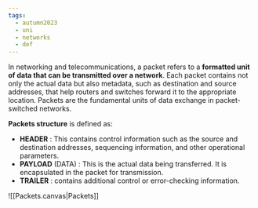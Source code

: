 ```yaml
---
tags:
  - autumn2023
  - uni
  - networks
  - def
---
```

In networking and telecommunications, a packet refers to a **formatted unit of data that can be transmitted over a network**. Each packet contains not only the actual data but also metadata, such as destination and source addresses, that help routers and switches forward it to the appropriate location. Packets are the fundamental units of data exchange in packet-switched networks.

**Packets structure** is defined as:
- **HEADER** : This contains control information such as the source and destination addresses, sequencing information, and other operational parameters.
- **PAYLOAD** (DATA) : This is the actual data being transferred. It is encapsulated in the packet for transmission.
- **TRAILER** : contains additional control or error-checking information.

![[Packets.canvas|Packets]]

